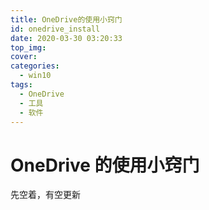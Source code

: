 ```yaml
---
title: OneDrive的使用小窍门
id: onedrive_install
date: 2020-03-30 03:20:33
top_img:
cover:
categories:
  - win10
tags:
  - OneDrive
  - 工具
  - 软件
---
```


# OneDrive 的使用小窍门

先空着，有空更新
